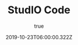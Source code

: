 ---
title: 'StudIO Code'
excerpt: "StudIO is an iOS app that simulates the same complete development environment that you have on macOS or Ubuntu (or other *nix OS) machine. It primarily focuses on iPad, but it does work perfectly fine on any iPhone."
coverImage: 'https://cdn.jsdelivr.net/gh/studio-code/website/img/banner.png'
date: '2019-10-23T06:00:00.322Z'
external: "https://studiocode.app"
author:
  name: Arthur Guiot
  picture: '/img/logo.jpeg'
ogImage:
  url: 'https://cdn.jsdelivr.net/gh/studio-code/website/img/banner.png'
---
